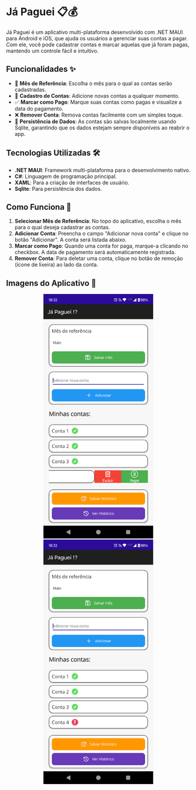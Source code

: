 # Já Paguei 📋💰

Já Paguei é um aplicativo multi-plataforma desenvolvido com .NET MAUI para Android e iOS, que ajuda os usuários a gerenciar suas contas a pagar. Com ele, você pode cadastrar contas e marcar aquelas que já foram pagas, mantendo um controle fácil e intuitivo.

## Funcionalidades ✨

- 📅 **Mês de Referência**: Escolha o mês para o qual as contas serão cadastradas.
- 📝 **Cadastro de Contas**: Adicione novas contas a qualquer momento.
- ✅ **Marcar como Pago**: Marque suas contas como pagas e visualize a data do pagamento.
- ❌ **Remover Conta**: Remova contas facilmente com um simples toque.
- 💾 **Persistência de Dados**: As contas são salvas localmente usando Sqlite, garantindo que os dados estejam sempre disponíveis ao reabrir o app.

## Tecnologias Utilizadas 🛠

- **.NET MAUI**: Framework multi-plataforma para o desenvolvimento nativo.
- **C#**: Linguagem de programação principal.
- **XAML**: Para a criação de interfaces de usuário.
- **Sqlite**: Para persistência dos dados.

## Como Funciona 🔧

1. **Selecionar Mês de Referência**: No topo do aplicativo, escolha o mês para o qual deseja cadastrar as contas.
2. **Adicionar Conta**: Preencha o campo "Adicionar nova conta" e clique no botão "Adicionar". A conta será listada abaixo.
3. **Marcar como Pago**: Quando uma conta for paga, marque-a clicando no checkbox. A data de pagamento será automaticamente registrada.
4. **Remover Conta**: Para deletar uma conta, clique no botão de remoção (ícone de lixeira) ao lado da conta.

## Imagens do Aplicativo 📱

<p align="center">
  <img src="./Screenshot_20250426-183231.png" width="300" alt="App">
  <img src="./Screenshot_20250426-183226.png" width="300" alt="App">
</p>
